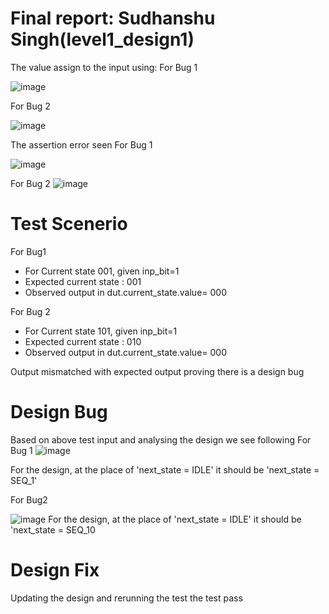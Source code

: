 # Final report: Sudhanshu Singh(level1_design1)
The value assign to the input using:
For Bug 1

![image](https://user-images.githubusercontent.com/73732594/182031550-5bbf9291-eda2-4e80-adb1-eccb1cb241a7.png)

For Bug 2

![image](https://user-images.githubusercontent.com/73732594/182031582-8c8361fb-f05c-4a0c-9a25-0de96e7f81db.png)


The assertion error seen 
For Bug 1

![image](https://user-images.githubusercontent.com/73732594/182031773-2e18f68c-883c-4bd7-ab2a-5dab8f6de63b.png)

For Bug 2
![image](https://user-images.githubusercontent.com/73732594/182031805-d0f8866d-4315-49e4-a303-5cad868cac58.png)


# Test Scenerio
For Bug1

* For Current state 001, given inp_bit=1
* Expected  current state  : 001
* Observed output in dut.current_state.value= 000

For Bug 2
* For Current state 101, given inp_bit=1
* Expected  current state  : 010
* Observed output in dut.current_state.value= 000

 Output mismatched with expected output proving there is a design bug


# Design Bug
 Based on above test input and analysing the design we see following
For Bug 1
![image](https://user-images.githubusercontent.com/73732594/182032461-bb0d5633-c64e-4fbc-8a08-6093b1f0b665.png)


For the design, at the place of  'next_state = IDLE' it should be  'next_state = SEQ_1'

For Bug2

![image](https://user-images.githubusercontent.com/73732594/182032391-f45a6970-46ba-440f-a53d-7db92e3460bc.png)
For the design, at the place of  'next_state = IDLE' it should be  'next_state = SEQ_10

# Design Fix

Updating the design and rerunning the test the test pass

